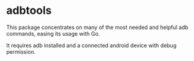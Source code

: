 # adbtools
This package concentrates on many of the most needed and helpful adb commands, easing its usage with Go.

It requires adb installed and a connected android device with debug permission.
